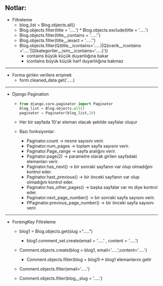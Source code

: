 

## Notlar:
 * Filtreleme
    * blog_list = Blog.objects.all()
    * Blog.objects.filter(title = '.....')     * Blog.objects.exclude(title = '.....')
    * Blog.objects.filter(title__contains = '.....'')
    * Blog.objects.filter(title__iexact = '.....'')
    * Blog.objects.filter(Q(title__icontains='.....)|Q(icerik__icontains ='.....'|Q(kategoriler__isim__icontains='.....)'))
       * contains büyük küçük duyarlılığına bakar
       * icontains büyük küçük harf duyarlılığına bakmaz
        
---
 * Forma girilen verilere erişmek
    * form.cleaned_data.get('.....)
---
 * Django Pagination
    *   ```python
        from django.core.paginator import Paginator
        blog_list = Blog.objects.all()
        paginator = Paginator(blog_list,10)
    * Her bir sayfada 10'ar eleman olacak şekilde sayfalar oluşur
    * Bazı fonksiyonlar:
    
        * Paginator.count -> nesne sayısını verir.
        * Paginator.num_pages -> toplam sayfa sayısını verir.
        * Paginator.Page_range -> sayfa aralığını verir.
        * Paginator.page(2) -> parametre olarak girilen sayfadaki elemanları verir.
        * Paginator.has_next() -> bir sonraki sayfanın var olup olmadığını kontrol eder.
        * Paginator.hast_previous() -> bir önceki sayfanın var olup olmadığını kontrol eder.
        * Paginator.has_other_pages() -> başka sayfalar var mı diye kontrol eder.
        * Paginator.next_page_number() -> bir sonraki sayfa sayısını verir.
        * PPaginator.previous_page_number() -> bir önceki sayfa sayısını verir.
        
---
        
  * ForeingKey Filtreleme
  
    * blog1 = Blog.objects.get(slug =".....")
        * blog1.comment_set.create(email = '.....' , content = '.....')
        
    * Comment.objects.create(blog = blog1, email='.....',content='.....')
        * Comment.objects.filter(blog = blog1)-> blog1 elemanlarını getir
    * Comment.objects.filter(email='.....')
    * Comment.objects.filter(blog__slug = '.....')
        
      
        
        
        
        
        
        
    
   
